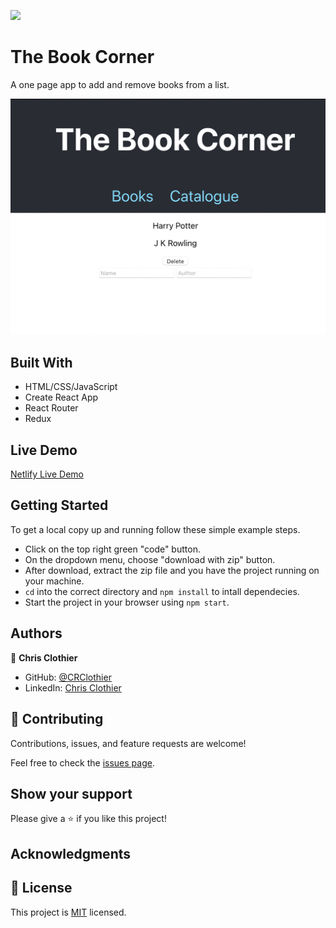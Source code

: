 ![](https://img.shields.io/badge/Microverse-blueviolet)

# The Book Corner

A one page app to add and remove books from a list.

![The Book Corner](./Screenshot.png)

## Built With

- HTML/CSS/JavaScript
- Create React App
- React Router
- Redux

## Live Demo

[Netlify Live Demo](https://deploy-preview-5--tubular-bonbon-99bebd.netlify.app)

## Getting Started

To get a local copy up and running follow these simple example steps.

- Click on the top right green "code" button.
- On the dropdown menu, choose "download with zip" button.
- After download, extract the zip file and you have the project running on your machine.
- `cd` into the correct directory and `npm install` to intall dependecies.
- Start the project in your browser using `npm start`.

## Authors

👤 **Chris Clothier**

- GitHub: [@CRClothier](https://github.com/crclothier)  
- LinkedIn: [Chris Clothier](https://www.linkedin.com/in/crclothier/)

## 🤝 Contributing

Contributions, issues, and feature requests are welcome!

Feel free to check the [issues page](../../issues/).

## Show your support

Please give a ⭐️ if you like this project!

## Acknowledgments

## 📝 License

This project is [MIT](./LICENCE) licensed.
